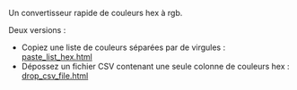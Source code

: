 Un convertisseur rapide de couleurs hex à rgb.

Deux versions :
- Copiez une liste de couleurs séparées par de virgules : [paste_list_hex.html](paste_list_hex.html)
- Dépossez un fichier CSV contenant une seule colonne de couleurs hex : [drop_csv_file.html](drop_csv_file.html)

 
